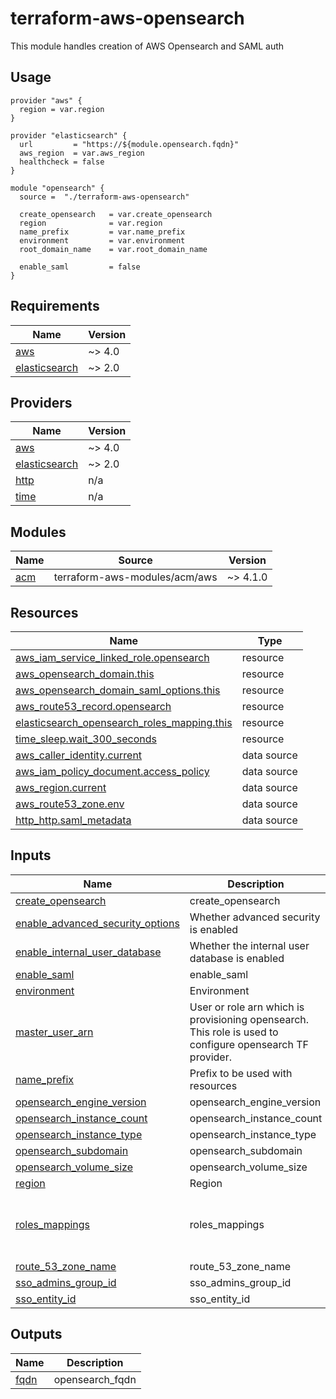 # terraform-aws-opensearch
This module handles creation of AWS Opensearch and SAML auth

## Usage

```hcl
provider "aws" {
  region = var.region
}

provider "elasticsearch" {
  url         = "https://${module.opensearch.fqdn}"
  aws_region  = var.aws_region
  healthcheck = false
}

module "opensearch" {
  source =  "./terraform-aws-opensearch"

  create_opensearch   = var.create_opensearch
  region              = var.region
  name_prefix         = var.name_prefix
  environment         = var.environment
  root_domain_name    = var.root_domain_name

  enable_saml         = false
}
```

<!-- BEGINNING OF PRE-COMMIT-TERRAFORM DOCS HOOK -->
## Requirements

| Name | Version |
|------|---------|
| <a name="requirement_aws"></a> [aws](#requirement\_aws) | ~> 4.0 |
| <a name="requirement_elasticsearch"></a> [elasticsearch](#requirement\_elasticsearch) | ~> 2.0 |

## Providers

| Name | Version |
|------|---------|
| <a name="provider_aws"></a> [aws](#provider\_aws) | ~> 4.0 |
| <a name="provider_elasticsearch"></a> [elasticsearch](#provider\_elasticsearch) | ~> 2.0 |
| <a name="provider_http"></a> [http](#provider\_http) | n/a |
| <a name="provider_time"></a> [time](#provider\_time) | n/a |

## Modules

| Name | Source | Version |
|------|--------|---------|
| <a name="module_acm"></a> [acm](#module\_acm) | terraform-aws-modules/acm/aws | ~> 4.1.0 |

## Resources

| Name | Type |
|------|------|
| [aws_iam_service_linked_role.opensearch](https://registry.terraform.io/providers/hashicorp/aws/latest/docs/resources/iam_service_linked_role) | resource |
| [aws_opensearch_domain.this](https://registry.terraform.io/providers/hashicorp/aws/latest/docs/resources/opensearch_domain) | resource |
| [aws_opensearch_domain_saml_options.this](https://registry.terraform.io/providers/hashicorp/aws/latest/docs/resources/opensearch_domain_saml_options) | resource |
| [aws_route53_record.opensearch](https://registry.terraform.io/providers/hashicorp/aws/latest/docs/resources/route53_record) | resource |
| [elasticsearch_opensearch_roles_mapping.this](https://registry.terraform.io/providers/phillbaker/elasticsearch/latest/docs/resources/opensearch_roles_mapping) | resource |
| [time_sleep.wait_300_seconds](https://registry.terraform.io/providers/hashicorp/time/latest/docs/resources/sleep) | resource |
| [aws_caller_identity.current](https://registry.terraform.io/providers/hashicorp/aws/latest/docs/data-sources/caller_identity) | data source |
| [aws_iam_policy_document.access_policy](https://registry.terraform.io/providers/hashicorp/aws/latest/docs/data-sources/iam_policy_document) | data source |
| [aws_region.current](https://registry.terraform.io/providers/hashicorp/aws/latest/docs/data-sources/region) | data source |
| [aws_route53_zone.env](https://registry.terraform.io/providers/hashicorp/aws/latest/docs/data-sources/route53_zone) | data source |
| [http_http.saml_metadata](https://registry.terraform.io/providers/hashicorp/http/latest/docs/data-sources/http) | data source |

## Inputs

| Name | Description | Type | Default | Required |
|------|-------------|------|---------|:--------:|
| <a name="input_create_opensearch"></a> [create\_opensearch](#input\_create\_opensearch) | create\_opensearch | `bool` | `false` | no |
| <a name="input_enable_advanced_security_options"></a> [enable\_advanced\_security\_options](#input\_enable\_advanced\_security\_options) | Whether advanced security is enabled | `bool` | `true` | no |
| <a name="input_enable_internal_user_database"></a> [enable\_internal\_user\_database](#input\_enable\_internal\_user\_database) | Whether the internal user database is enabled | `bool` | `false` | no |
| <a name="input_enable_saml"></a> [enable\_saml](#input\_enable\_saml) | enable\_saml | `bool` | `true` | no |
| <a name="input_environment"></a> [environment](#input\_environment) | Environment | `string` | n/a | yes |
| <a name="input_master_user_arn"></a> [master\_user\_arn](#input\_master\_user\_arn) | User or role arn which is provisioning opensearch. This role is used to configure opensearch TF provider. | `string` | `null` | no |
| <a name="input_name_prefix"></a> [name\_prefix](#input\_name\_prefix) | Prefix to be used with resources | `string` | n/a | yes |
| <a name="input_opensearch_engine_version"></a> [opensearch\_engine\_version](#input\_opensearch\_engine\_version) | opensearch\_engine\_version | `string` | `"OpenSearch_1.2"` | no |
| <a name="input_opensearch_instance_count"></a> [opensearch\_instance\_count](#input\_opensearch\_instance\_count) | opensearch\_instance\_count | `string` | `"1"` | no |
| <a name="input_opensearch_instance_type"></a> [opensearch\_instance\_type](#input\_opensearch\_instance\_type) | opensearch\_instance\_type | `string` | `"t3.small.search"` | no |
| <a name="input_opensearch_subdomain"></a> [opensearch\_subdomain](#input\_opensearch\_subdomain) | opensearch\_subdomain | `string` | `"opensearch"` | no |
| <a name="input_opensearch_volume_size"></a> [opensearch\_volume\_size](#input\_opensearch\_volume\_size) | opensearch\_volume\_size | `number` | `40` | no |
| <a name="input_region"></a> [region](#input\_region) | Region | `string` | n/a | yes |
| <a name="input_roles_mappings"></a> [roles\_mappings](#input\_roles\_mappings) | roles\_mappings | <pre>map(object({<br>    description   = optional(string)<br>    backend_roles = list(string)<br>  }))</pre> | `{}` | no |
| <a name="input_route_53_zone_name"></a> [route\_53\_zone\_name](#input\_route\_53\_zone\_name) | route\_53\_zone\_name | `string` | n/a | yes |
| <a name="input_sso_admins_group_id"></a> [sso\_admins\_group\_id](#input\_sso\_admins\_group\_id) | sso\_admins\_group\_id | `string` | `null` | no |
| <a name="input_sso_entity_id"></a> [sso\_entity\_id](#input\_sso\_entity\_id) | sso\_entity\_id | `string` | `null` | no |

## Outputs

| Name | Description |
|------|-------------|
| <a name="output_fqdn"></a> [fqdn](#output\_fqdn) | opensearch\_fqdn |
<!-- END OF PRE-COMMIT-TERRAFORM DOCS HOOK -->